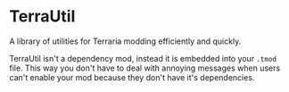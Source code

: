 # TerraUtil
A library of utilities for Terraria modding efficiently and quickly.

TerraUtil isn't a dependency mod, instead it is embedded into your `.tmod` file.
This way you don't have to deal with annoying messages when users can't enable your mod because they don't have it's dependencies.
